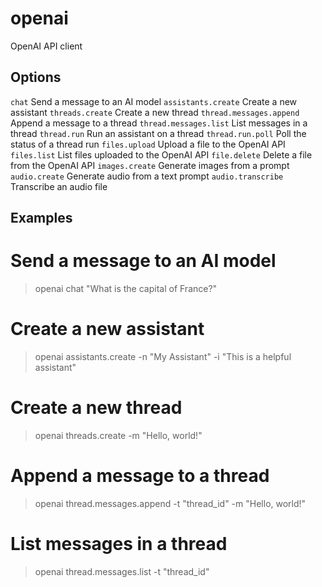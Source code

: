 
# openai

OpenAI API client

## Options

`chat`   Send a message to an AI model
`assistants.create`   Create a new assistant
`threads.create`   Create a new thread
`thread.messages.append`   Append a message to a thread
`thread.messages.list`   List messages in a thread
`thread.run`   Run an assistant on a thread
`thread.run.poll`   Poll the status of a thread run
`files.upload`   Upload a file to the OpenAI API
`files.list`   List files uploaded to the OpenAI API
`file.delete`   Delete a file from the OpenAI API
`images.create`   Generate images from a prompt
`audio.create`   Generate audio from a text prompt
`audio.transcribe`   Transcribe an audio file

## Examples

# Send a message to an AI model
> openai chat "What is the capital of France?"

# Create a new assistant
> openai assistants.create -n "My Assistant" -i "This is a helpful
assistant"

# Create a new thread
> openai threads.create -m "Hello, world!"

# Append a message to a thread
> openai thread.messages.append -t "thread_id" -m "Hello, world!"

# List messages in a thread
> openai thread.messages.list -t "thread_id"

